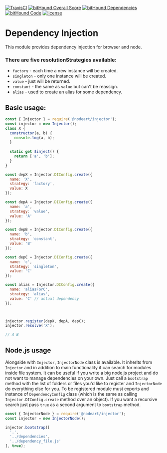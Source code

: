 [![TravisCI](https://travis-ci.org/IvanProdaiko94/node-DI.svg?branch=master)](https://travis-ci.org/IvanProdaiko94/node-DI )
[![bitHound Overall Score](https://www.bithound.io/github/IvanProdaiko94/node-DI/badges/score.svg)](https://www.bithound.io/github/IvanProdaiko94/node-DI)
[![bitHound Dependencies](https://www.bithound.io/github/IvanProdaiko94/node-DI/badges/dependencies.svg)](https://www.bithound.io/github/IvanProdaiko94/node-DI/master/dependencies/npm)
[![bitHound Code](https://www.bithound.io/github/IvanProdaiko94/node-DI/badges/code.svg)](https://www.bithound.io/github/IvanProdaiko94/node-DI)
[![license](https://img.shields.io/github/license/mashape/apistatus.svg)]()

# Dependency Injection

This module provides dependency injection for browser and node.

### There are **five** resolutionStrategies available:
- `factory` - each time a new instance will be created.
- `singleton` - only one instance will be created.
- `value` - just will be returned.
- `constant` - the same as `value` but can't be reassign.
- `alias` - used to create an alias for some dependency.

## Basic usage:

```javascript
const { Injector } = require('@nodeart/injector');
const injector = new Injector();
class X {
  constructor(a, b) {
    console.log(a, b);
  }
  
  static get $inject() {
    return ['a', 'b'];
  }
}

const depX = Injector.DIConfig.create({
  name: 'X',
  strategy: 'factory',
  value: X
});

const depA = Injector.DIConfig.create({
  name: 'a',
  strategy: 'value',
  value: 'A'
});

const depB = Injector.DIConfig.create({
  name: 'b',
  strategy: 'constant',
  value: 'B'
});

const depC = Injector.DIConfig.create({
  name: 'c',
  strategy: 'singleton',
  value: 'C'
});

const alias = Injector.DIConfig.create({
  name: 'aliasForC',
  strategy: 'alias',
  value: 'C' // actual dependency
});



injector.register(depX, depA, depC);
injector.resolve('X');

// A B
```

## Node.js usage
Alongside with `Injector`, `InjectorNode` class is available. It inherits from `Injector` and in addition to 
main functionality it can search for modules inside file system.
It can be useful if you write a big node.js project and do not want to manage dependencies on your own.
Just call a `bootstrap` method with the list of folders or files you'd like to register and `InjectorNode` do everything
else for you. To be registered module must exports and instance of `DependencyConfig` class 
(which is the same as calling `Injector.DIConfig.create` method over an object).
If you want a recursive search just pass `true` as a second argument to `bootstrap` method.

```javascript
const { InjectorNode } = require('@nodeart/injector');
const injector = new InjectorNode();

injector.bootstrap([
  '.',
  '../dependencies',
  '../dependency_file.js'
], true);
```